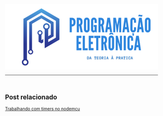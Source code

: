![plot](https://github.com/programacao-eletronica/tutoriais-c/blob/master/img/banner.png?raw=true)

** **

<br /> 

## Post relacionado

[Trabalhando com timers no nodemcu](https://programacaoeletronica.wordpress.com/2022/04/17/trabalhando-com-timers-no-nodemcu/)